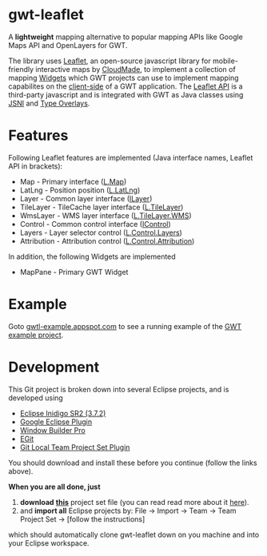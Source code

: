 gwt-leaflet
===========

A __lightweight__ mapping alternative to popular mapping APIs like Google Maps API and OpenLayers for GWT. 

The library uses [Leaflet](http://leaflet.cloudmade.com/), an open-source javascript library for 
mobile-friendly interactive maps by [CloudMade](http://cloudmade.com/), to implement a collection of mapping 
[Widgets](http://google-web-toolkit.googlecode.com/svn/javadoc/latest/com/google/gwt/user/client/ui/Widget.html)
which GWT projects can use to implement mapping capabilites on the [client-side](https://developers.google.com/web-toolkit/doc/latest/FAQ_Client) 
of a GWT application. The [Leaflet API](http://leaflet.cloudmade.com/reference.html) is a third-party javascript
and is integrated with GWT as Java classes using [JSNI](https://developers.google.com/web-toolkit/doc/latest/DevGuideCodingBasicsJSNI)
and [Type Overlays](https://developers.google.com/web-toolkit/doc/latest/DevGuideCodingBasicsOverlay). 

Features
========

Following Leaflet features are implemented (Java interface names, Leaflet API in brackets):

+ Map - Primary interface ([L.Map](http://leaflet.cloudmade.com/reference.html#map-class))
+ LatLng - Position position ([L.LatLng](http://leaflet.cloudmade.com/reference.html#latlng))
+ Layer - Common layer interface ([ILayer](http://leaflet.cloudmade.com/reference.html#ilayer))
+ TileLayer - TileCache layer interface ([L.TileLayer](http://leaflet.cloudmade.com/reference.html#tilelayer))
+ WmsLayer - WMS layer interface ([L.TileLayer.WMS](http://leaflet.cloudmade.com/reference.html#tilelayer-wms))
+ Control - Common control interface  ([IControl](http://leaflet.cloudmade.com/reference.html#icontrol))
+ Layers - Layer selector control ([L.Control.Layers](http://leaflet.cloudmade.com/reference.html#control-layers))
+ Attribution - Attribution control ([L.Control.Attribution](http://leaflet.cloudmade.com/reference.html#control-attribution))

In addition, the following Widgets are implemented

+ MapPane - Primary GWT Widget

Example
=======

Goto [gwtl-example.appspot.com](http://gwtl-example.appspot.com/example.html) to see a running example of the 
[GWT example project](https://github.com/kengu/gwt-leaflet/tree/master/src/gwtl-example).

Development
===========

This Git project is broken down into several Eclipse projects, and is developed using 

+ [Eclipse Inidigo SR2 (3.7.2)](http://www.eclipse.org/downloads/packages/release/indigo/sr2) 
+ [Google Eclipse Plugin](https://developers.google.com/eclipse/docs/getting_started) 
+ [Window Builder Pro](https://developers.google.com/java-dev-tools/download-wbpro)
+ [EGit](http://www.eclipse.org/egit/)
+ [Git Local Team Project Set Plugin](https://github.com/kengu/gwt-leaflet/wiki/EGit-and-Team-Project-Sets)

You should download and install these before you continue (follow the links above). 

**When you are all done, just**

1. **download** __[this](https://raw.github.com/kengu/gwt-leaflet/master/gwt-leaflet.psf)__ 
project set file (you can read read more about it [here](http://wiki.eclipse.org/PSF)).
2. and **import all** Eclipse projects by: File -> Import -> Team -> Team Project Set -> [follow the instructions]

which should automatically clone gwt-leaflet down on you machine and into your Eclipse workspace.
